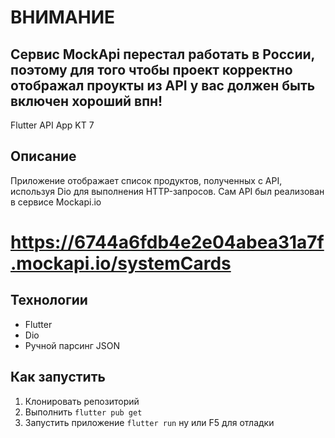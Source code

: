 # ВНИМАНИЕ 
## Сервис MockApi перестал работать в России, поэтому для того чтобы проект корректно отображал проукты из API у вас должен быть включен хороший впн!

Flutter API App KT 7
## Описание
Приложение отображает список продуктов, полученных с API, используя Dio для выполнения HTTP-запросов. Сам API был реализован в сервисе Mockapi.io
# https://6744a6fdb4e2e04abea31a7f.mockapi.io/systemCards
## Технологии
- Flutter
- Dio
- Ручной парсинг JSON

## Как запустить
1. Клонировать репозиторий
2. Выполнить `flutter pub get`
3. Запустить приложение `flutter run` ну или F5 для отладки



